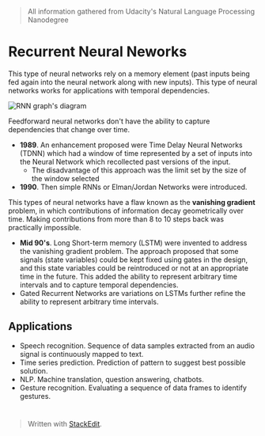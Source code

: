 > All information gathered from Udacity's Natural Language Processing Nanodegree

# Recurrent Neural Neworks

This type of neural networks rely on a memory element (past inputs being fed again into the neural network along with new inputs). This type of neural networks works for applications with temporal dependencies. 

![RNN graph's diagram](https://raw.githubusercontent.com/euphonie/study-notes/master/Computer%20Science/Theory/Natural%20Language%20Processing/rnn.png)

Feedforward neural networks don't have the ability to capture dependencies that change over time.

- **1989**. An enhancement proposed were Time Delay Neural Networks (TDNN) which had a window of time represented by a set of inputs into the Neural Network which recollected past versions of the input. 
	- The disadvantage of this approach was the limit set by the size of the window selected
- **1990**. Then simple RNNs or Elman/Jordan Networks were introduced.

This types of neural networks have a flaw known as the **vanishing gradient** problem, in which contributions of information decay geometrically over time. Making contributions from more than  8 to 10 steps back was practically impossible.

- **Mid 90's**. Long Short-term memory (LSTM) were invented to address the vanishing gradient problem. The approach proposed that some signals (state variables) could be kept fixed using gates in the design, and this state variables could be reintroduced or not at an appropriate time in the future. This added the ability to represent arbitrary time intervals and to capture temporal dependencies.
- Gated Recurrent Networks are variations on LSTMs further refine the ability to represent arbitrary time intervals.

## Applications

- Speech recognition. Sequence of data samples extracted from an audio signal is continuously mapped to text. 
- Time series prediction. Prediction of pattern to suggest best possible solution.
- NLP. Machine translation, question answering, chatbots.
- Gesture recognition. Evaluating a sequence of data frames to identify gestures.

#

> Written with [StackEdit](https://stackedit.io/).
<!--stackedit_data:
eyJoaXN0b3J5IjpbMTc3NTk4MjU1MywtNDA0NDE4NDQsLTQ5MT
kzODc0NiwtMTEwMTQ1MDkwOCw0NTg5MjA0MTMsMTA4NTAwODc2
OCwxNDAyNzUyMDU3LDE5ODY2Nzc2NDIsMTAwMzA2MTc5MywtMT
A1MjM5NTU2MywtNTkzMzE4NTE1LDQ2NzEyMDEzNywxMDkxNjI2
ODc5LC0zMzkzNTI4MjYsLTEyMTI4NzMwNDYsMTMzNTk2NDg0MS
w0MDIwMDk1MzEsLTc0NzkyNzA3LDIwODg3ODcxODEsMjA0MjY0
OTE3XX0=
-->